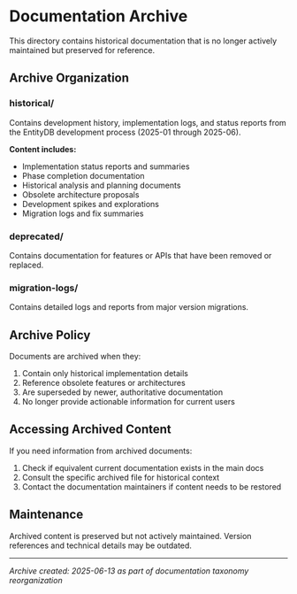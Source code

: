# Documentation Archive

This directory contains historical documentation that is no longer actively maintained but preserved for reference.

## Archive Organization

### historical/
Contains development history, implementation logs, and status reports from the EntityDB development process (2025-01 through 2025-06).

**Content includes:**
- Implementation status reports and summaries
- Phase completion documentation
- Historical analysis and planning documents
- Obsolete architecture proposals
- Development spikes and explorations
- Migration logs and fix summaries

### deprecated/
Contains documentation for features or APIs that have been removed or replaced.

### migration-logs/
Contains detailed logs and reports from major version migrations.

## Archive Policy

Documents are archived when they:
1. Contain only historical implementation details
2. Reference obsolete features or architectures
3. Are superseded by newer, authoritative documentation
4. No longer provide actionable information for current users

## Accessing Archived Content

If you need information from archived documents:
1. Check if equivalent current documentation exists in the main docs
2. Consult the specific archived file for historical context
3. Contact the documentation maintainers if content needs to be restored

## Maintenance

Archived content is preserved but not actively maintained. Version references and technical details may be outdated.

---
*Archive created: 2025-06-13 as part of documentation taxonomy reorganization*